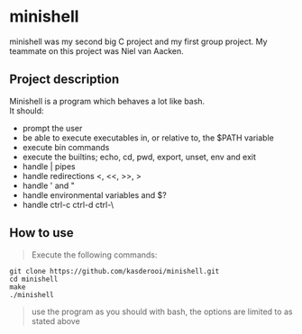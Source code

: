 # minishell

minishell was my second big C project and my first group project. My teammate on this project was Niel van Aacken.

## Project description

Minishell is a program which behaves a lot like bash.  
It should:  
- prompt the user
- be able to execute executables in, or relative to, the $PATH variable 
- execute bin commands
- execute the builtins; echo, cd, pwd, export, unset, env and exit
- handle | pipes
- handle redirections <, <<, >>, >
- handle ' and "
- handle environmental variables and $?
- handle ctrl-c ctrl-d ctrl-\

## How to use
> Execute the following commands:

```shell
git clone https://github.com/kasderooi/minishell.git
cd minishell
make
./minishell
```

> use the program as you should with bash, the options are limited to as stated above
